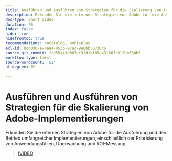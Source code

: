```yaml
---
title: Ausführen und Ausführen von Strategien für die Skalierung von Adobe-Implementierungen
description: Erkunden Sie die internen Strategien von Adobe für die Ausführung und den Betrieb umfangreicher Implementierungen, einschließlich der Priorisierung von Anwendungsfällen, Überwachung und ROI-Messung.
doc-type: Short Video
duration: 96
index: false
hide: true
hidefromtoc: true
recommendations: noCatalog, noDisplay
exl-id: bdd0367a-4aa4-453b-97ac-9e6bb38730c6
source-git-commit: fcd55a4fd007ec32d1bf05c431663a01fbb534b5
workflow-type: tm+mt
source-wordcount: '52'
ht-degree: 0%

---
```


# Ausführen und Ausführen von Strategien für die Skalierung von Adobe-Implementierungen

Erkunden Sie die internen Strategien von Adobe für die Ausführung und den Betrieb umfangreicher Implementierungen, einschließlich der Priorisierung von Anwendungsfällen, Überwachung und ROI-Messung.

<!-- 62_S655_3442541_95_run-and-operate-strategies-for-scaling-adobe-implementations -->
>[!VIDEO](https://video.tv.adobe.com/v/3458338/?learn=on&enablevpops=true)
